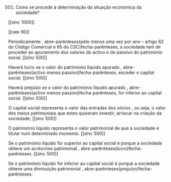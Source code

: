 501.  Como  se procede à determinação  da situação  económica da sociedade?

[[slnc 1000]]

[[rate 90]]

Periodicamente  , abre-parênteses(pelo  menos  uma  vez por  ano –  artigo 62 do  Código Comercial e 65 do CSC)fecha-parênteses, a sociedade  tem  de  proceder  ao  apuramento  dos  valores  do  activo  e  do  passivo  do património  social.
[[slnc 500]]

Haverá  lucro  se  o  valor  do  património  líquido  apurado  , abre-parênteses(activo  menos  passivo)fecha-parênteses,  exceder  o capital social.
[[slnc 500]]

Haverá prejuízo  se o valor  do património  líquido  apurado  , abre-parênteses(activo menos  passivo)fecha-parênteses, for inferior ao capital social.
[[slnc 500]]

O capital social  representa  o valor das entradas dos sócios , ou seja, o valor  dos meios patrimoniais  que  estes quiseram  investir,  arriscar  na criação da sociedade;
[[slnc 500]]

O património  líquido  representa o valor patrimonial  de que a sociedade é titular  num determinado  momento.
[[slnc 500]]

Se  o  património  líquido  for  superior  ao  capital  social  é  porque  a  sociedade  obteve  um acréscimo  patrimonial  , abre-parênteses(lucro)fecha-parênteses.
[[slnc 500]]

Se  o  património  líquido  for  inferior  ao  capital  social  é  porque  a  sociedade  obteve  uma diminuição  patrimonial  , abre-parênteses(prejuízo)fecha-parênteses.
